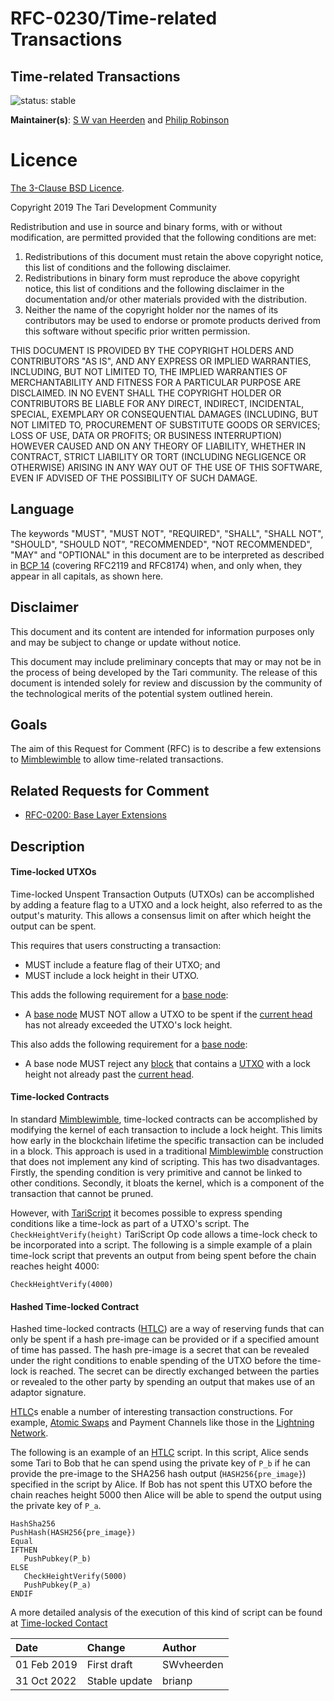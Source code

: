 # RFC-0230/Time-related Transactions

## Time-related Transactions

![status: stable](theme/images/status-stable.svg)

**Maintainer(s)**: [S W van Heerden](https://github.com/SWvheerden) and [Philip Robinson](https://github.com/philipr-za)

# Licence

[The 3-Clause BSD Licence](https://opensource.org/licenses/BSD-3-Clause).

Copyright 2019 The Tari Development Community

Redistribution and use in source and binary forms, with or without modification, are permitted provided that the
following conditions are met:

1. Redistributions of this document must retain the above copyright notice, this list of conditions and the following
   disclaimer.
2. Redistributions in binary form must reproduce the above copyright notice, this list of conditions and the following
   disclaimer in the documentation and/or other materials provided with the distribution.
3. Neither the name of the copyright holder nor the names of its contributors may be used to endorse or promote products
   derived from this software without specific prior written permission.

THIS DOCUMENT IS PROVIDED BY THE COPYRIGHT HOLDERS AND CONTRIBUTORS "AS IS", AND ANY EXPRESS OR IMPLIED WARRANTIES,
INCLUDING, BUT NOT LIMITED TO, THE IMPLIED WARRANTIES OF MERCHANTABILITY AND FITNESS FOR A PARTICULAR PURPOSE ARE
DISCLAIMED. IN NO EVENT SHALL THE COPYRIGHT HOLDER OR CONTRIBUTORS BE LIABLE FOR ANY DIRECT, INDIRECT, INCIDENTAL,
SPECIAL, EXEMPLARY OR CONSEQUENTIAL DAMAGES (INCLUDING, BUT NOT LIMITED TO, PROCUREMENT OF SUBSTITUTE GOODS OR
SERVICES; LOSS OF USE, DATA OR PROFITS; OR BUSINESS INTERRUPTION) HOWEVER CAUSED AND ON ANY THEORY OF LIABILITY,
WHETHER IN CONTRACT, STRICT LIABILITY OR TORT (INCLUDING NEGLIGENCE OR OTHERWISE) ARISING IN ANY WAY OUT OF THE USE OF
THIS SOFTWARE, EVEN IF ADVISED OF THE POSSIBILITY OF SUCH DAMAGE.

## Language

The keywords "MUST", "MUST NOT", "REQUIRED", "SHALL", "SHALL NOT", "SHOULD", "SHOULD NOT", "RECOMMENDED", 
"NOT RECOMMENDED", "MAY" and "OPTIONAL" in this document are to be interpreted as described in 
[BCP 14](https://tools.ietf.org/html/bcp14) (covering RFC2119 and RFC8174) when, and only when, they appear in all capitals, as 
shown here.

## Disclaimer

This document and its content are intended for information purposes only and may be subject to change or update
without notice.

This document may include preliminary concepts that may or may not be in the process of being developed by the Tari
community. The release of this document is intended solely for review and discussion by the community of the
technological merits of the potential system outlined herein.

## Goals

The aim of this Request for Comment (RFC) is to describe a few extensions to [Mimblewimble] to allow time-related transactions.

## Related Requests for Comment

* [RFC-0200: Base Layer Extensions](BaseLayerExtensions.md)

## Description

#### Time-locked UTXOs
Time-locked Unspent Transaction Outputs (UTXOs) can be accomplished by adding a feature flag to a UTXO and a lock height, 
also referred to as the output's maturity. This allows a consensus limit on after which height the output can be 
spent.

This requires that users constructing a transaction:

- MUST include a feature flag of their UTXO; and
- MUST include a lock height in their UTXO.

This adds the following requirement for a [base node]:
- A [base node] MUST NOT allow a UTXO to be spent if the [current head] has not already exceeded the UTXO's lock height.

This also adds the following requirement for a [base node]:
- A base node MUST reject any [block] that contains a [UTXO] with a lock height not already past the [current head].

#### Time-locked Contracts
In standard [Mimblewimble], time-locked contracts can be accomplished by modifying the kernel of each transaction to 
include a lock height. This limits how early in the blockchain lifetime the specific transaction can be included in a 
block. This approach is used in a traditional [Mimblewimble] construction that does not implement any kind of scripting.
This has two disadvantages. Firstly, the spending condition is very primitive and cannot be linked to other conditions.
Secondly, it bloats the kernel, which is a component of the transaction that cannot be pruned.

However, with [TariScript] it becomes possible to express spending conditions like a time-lock as part of a UTXO's script.
The `CheckHeightVerify(height)` TariScript Op code allows a time-lock check to be incorporated into a script. The following is a simple
example of a plain time-lock script that prevents an output from being spent before the chain reaches height 4000:

```text
CheckHeightVerify(4000)
```

#### Hashed Time-locked Contract
Hashed time-locked contracts ([HTLC]) are a way of reserving funds that can only be spent if a hash pre-image can be provided or
if a specified amount of time has passed. The hash pre-image is a secret that can be revealed under the right conditions
to enable spending of the UTXO before the time-lock is reached. The secret can be directly exchanged between the parties or
revealed to the other party by spending an output that makes use of an adaptor signature.

[HTLC]s enable a number of interesting transaction constructions. For example, [Atomic Swaps](https://tlu.tarilabs.com/protocols/atomic-swaps/AtomicSwaps.html)
and Payment Channels like those in the [Lightning Network](https://tlu.tarilabs.com/protocols/lightning-network-for-dummies).

The following is an example of an [HTLC] script. In this script, Alice sends some Tari to Bob that he can spend using the 
private key of `P_b` if he can provide the pre-image to the SHA256 hash output (`HASH256{pre_image}`) specified in the script
by Alice. If Bob has not spent this UTXO before the chain reaches height 5000 then Alice will be able to spend the output
using the private key of `P_a`.

```text
HashSha256
PushHash(HASH256{pre_image})
Equal
IFTHEN
   PushPubkey(P_b)
ELSE
   CheckHeightVerify(5000)
   PushPubkey(P_a)
ENDIF
```

A more detailed analysis of the execution of this kind of script can be found at [Time-locked Contact](RFC-0202_TariScriptOpcodes.md#time-locked-contract)

| Date        | Change        | Author     |
|:------------|:--------------|:-----------|
| 01 Feb 2019 | First draft   | SWvheerden |
| 31 Oct 2022 | Stable update | brianp     |

[HTLC]: Glossary.md#hashed-time-locked-contract
[Mempool]: Glossary.md#mempool
[Mimblewimble]: Glossary.md#mimblewimble
[Base Node]: Glossary.md#base-node
[Block]: Glossary.md#block
[current head]: Glossary.md#current-head
[UTXO]: Glossary.md#unspent-transaction-outputs
[Multisig]: Glossary.md#multisig
[Transaction]: Glossary.md#transaction
[TariScript]: RFC-0201_TariScript.md


